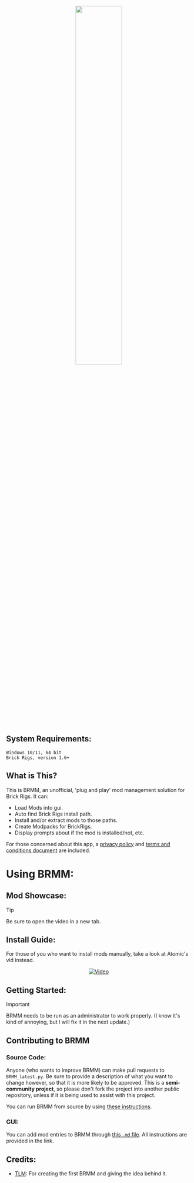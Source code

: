 <p align="center">
  <img src="https://github.com/anonymous-editor/BRMM/assets/74514726/c329ce3c-ad99-4df6-b26e-0437afba4dec" width=50% height=50%>
</p>

## System Requirements:

```
Windows 10/11, 64 bit
Brick Rigs, version 1.6+
```

## What is This?

This is BRMM, an unofficial, 'plug and play' mod management solution for Brick Rigs. It can:
- Load Mods into gui.
- Auto find Brick Rigs install path.
- Install and/or extract mods to those paths.
- Create Modpacks for BrickRigs.
- Display prompts about if the mod is installed/not, etc.
  
For those concerned about this app, a [privacy policy](https://github.com/anonymous-editor/BRMM/blob/main/Documentation/PRIVACYPOLICY.md) and [terms and conditions document](https://github.com/anonymous-editor/BRMM/blob/main/Documentation/T%26C.md) are included.

# Using BRMM:
## Mod Showcase:

> [!TIP]
> Be sure to open the video in a new tab.

## Install Guide:

For those of you who want to install mods manually, take a look at Atomic's vid instead.

<p align="center">
  <a href="https://www.youtube.com/watch?v=a4IIA1PuZEg" target="_blank" rel="noopener noreferrer">
     <img src="https://img.youtube.com/vi/a4IIA1PuZEg/maxresdefault.jpg" alt="Video">
  </a>
</p>

## Getting Started:


> [!IMPORTANT]
> BRMM needs to be run as an administrator to work properly. (I know it's kind of annoying, but I will fix it in the next update.)

## Contributing to BRMM

### Source Code:

Anyone (who wants to improve BRMM) can make pull requests to `BRMM_latest.py`. Be sure to provide a description of what you want to change however, so that it is more likely to be approved. This is a **semi-community project**, so please don't fork the project into another public repository, unless if it is being used to assist with this project.

You can run BRMM from source by using [these instructions](https://github.com/anonymous-editor/BRMM/blob/main/Documentation/SOURCECODE.md).

### GUI:

You can add mod entries to BRMM through [this `.md` file](https://github.com/anonymous-editor/BRMM/blob/main/Documentation/JSONEDITING.md). All instructions are provided in the link.

## Credits:
- [TLM](https://github.com/anonymous-editor): For creating the first BRMM and giving the idea behind it.

